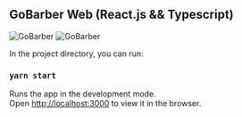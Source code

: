## GoBarber Web (React.js && Typescript)

<img src="https://github.com/vbeloti/gobarber-web/blob/master/.github/gobarber-1.jpg?raw=true" alt="GoBarber" />
<img src="https://github.com/vbeloti/gobarber-web/blob/master/.github/gobarber-2.jpg?raw=true" alt="GoBarber" />

In the project directory, you can run:

### `yarn start`

Runs the app in the development mode.<br />
Open [http://localhost:3000](http://localhost:3000) to view it in the browser.
